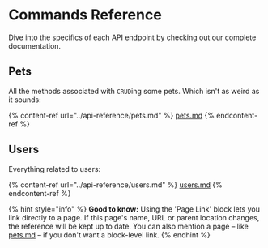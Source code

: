 # Commands Reference

Dive into the specifics of each API endpoint by checking out our complete documentation.

## Pets

All the methods associated with `CRUD`ing some pets. Which isn't as weird as it sounds:

{% content-ref url="../api-reference/pets.md" %}
[pets.md](../api-reference/pets.md)
{% endcontent-ref %}

## Users

Everything related to users:

{% content-ref url="../api-reference/users.md" %}
[users.md](../api-reference/users.md)
{% endcontent-ref %}

{% hint style="info" %}
**Good to know:** Using the 'Page Link' block lets you link directly to a page. If this page's name, URL or parent location changes, the reference will be kept up to date. You can also mention a page – like [pets.md](../api-reference/pets.md "mention") – if you don't want a block-level link.
{% endhint %}
